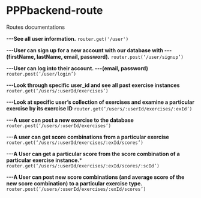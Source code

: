 # PPPbackend-route

Routes documentations

**---See all user information.**
`router.get('/user')`

**---User can sign up for a new account with our database with
---(firstName, lastName, email, password).**
`router.post(‘/user/signup’)`

**---User can log into their account.
---(email, password)**
`router.post(‘/user/login’)`

**---Look through specific user_id and see all past exercise instances**
`router.get(‘/users/:userId/exercises’)`

**---Look at specific user’s collection of exercises and examine a particular exercise by its exercise ID**
`router.get(‘/users/:userId/exercises/:exId’)`

**---A user can post a new exercise to the database**
`router.post(‘/users/:userId/exercises’)`

**---A user can get score combinations from a particular exercise**
`router.get(‘/users/:userId/exercises/:exId/scores’)`

**---A User can get a particular score from the score combination of a particular exercise instance.***
`router.get(‘/users/:userId/exercises/:exId/scores/:scId’)`

**---A User can post new score combinations (and average score of the new score combination) to a particular exercise type.**
`router.post(‘/users/:userId/exercises/:exId/scores’)`
